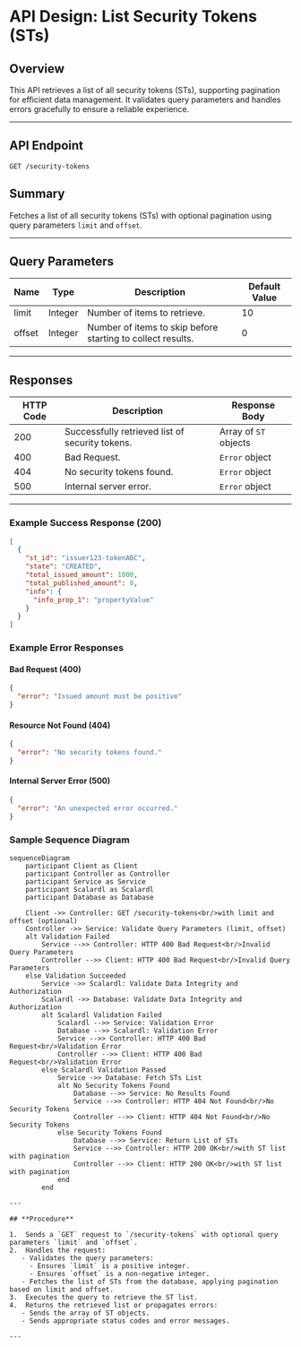 


# API Design: List Security Tokens (STs)

## Overview
This API retrieves a list of all security tokens (STs), supporting pagination for efficient data management. It validates query parameters and handles errors gracefully to ensure a reliable experience.

---

## **API Endpoint**
`GET /security-tokens`

## **Summary**
Fetches a list of all security tokens (STs) with optional pagination using query parameters `limit` and `offset`.

---

## **Query Parameters**

| Name    | Type     | Description                                                | Default Value |
|---------|----------|------------------------------------------------------------|---------------|
| limit   | Integer  | Number of items to retrieve.                               | 10            |
| offset  | Integer  | Number of items to skip before starting to collect results.| 0             |

---

## **Responses**

| HTTP Code | Description                                    | Response Body       |
|-----------|------------------------------------------------|---------------------|
| 200       | Successfully retrieved list of security tokens.| Array of `ST` objects|
| 400       | Bad Request.                                   | `Error` object      |
| 404       | No security tokens found.                      | `Error` object      |
| 500       | Internal server error.                         | `Error` object      |


---

### **Example Success Response (200)**

```json
[
  {
    "st_id": "issuer123-tokenABC",
    "state": "CREATED",
    "total_issued_amount": 1000,
    "total_published_amount": 0,
    "info": {
      "info_prop_1": "propertyValue"
    }
  }
]
```

### **Example Error Responses**

#### **Bad Request (400)**
```json
{
  "error": "Issued amount must be positive"
}
```
#### **Resource Not Found (404)**
```json
{
  "error": "No security tokens found."
}
```

#### **Internal Server Error (500)**
```json
{
  "error": "An unexpected error occurred."
}
```
### Sample Sequence Diagram

```mermaid
sequenceDiagram
    participant Client as Client
    participant Controller as Controller
    participant Service as Service
    participant Scalardl as Scalardl
    participant Database as Database

    Client ->> Controller: GET /security-tokens<br/>with limit and offset (optional)
    Controller ->> Service: Validate Query Parameters (limit, offset)
    alt Validation Failed
        Service -->> Controller: HTTP 400 Bad Request<br/>Invalid Query Parameters
        Controller -->> Client: HTTP 400 Bad Request<br/>Invalid Query Parameters
    else Validation Succeeded
        Service ->> Scalardl: Validate Data Integrity and Authorization
        Scalardl ->> Database: Validate Data Integrity and Authorization
        alt Scalardl Validation Failed
            Scalardl -->> Service: Validation Error
            Database -->> Scalardl: Validation Error
            Service -->> Controller: HTTP 400 Bad Request<br/>Validation Error
            Controller -->> Client: HTTP 400 Bad Request<br/>Validation Error
        else Scalardl Validation Passed
            Service ->> Database: Fetch STs List
            alt No Security Tokens Found
                Database -->> Service: No Results Found
                Service -->> Controller: HTTP 404 Not Found<br/>No Security Tokens
                Controller -->> Client: HTTP 404 Not Found<br/>No Security Tokens
            else Security Tokens Found
                Database -->> Service: Return List of STs
                Service -->> Controller: HTTP 200 OK<br/>with ST list with pagination
                Controller -->> Client: HTTP 200 OK<br/>with ST list with pagination
            end
        end
   
---

## **Procedure**

1.  Sends a `GET` request to `/security-tokens` with optional query parameters `limit` and `offset`.
2.  Handles the request:
   - Validates the query parameters:
     - Ensures `limit` is a positive integer.
     - Ensures `offset` is a non-negative integer.
   - Fetches the list of STs from the database, applying pagination based on limit and offset.
3.  Executes the query to retrieve the ST list. 
4.  Returns the retrieved list or propagates errors:
   - Sends the array of ST objects.
   - Sends appropriate status codes and error messages.

---
